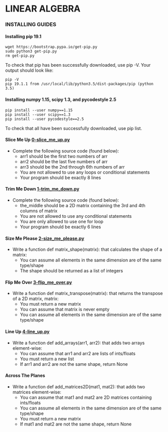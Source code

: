 # LINEAR ALGEBRA

### INSTALLING GUIDES

#### Installing pip 19.1
```
wget https://bootstrap.pypa.io/get-pip.py
sudo python3 get-pip.py
rm get-pip.py
```
To check that pip has been successfully downloaded, use pip -V. Your output should look like:
```
pip -V
pip 19.1.1 from /usr/local/lib/python3.5/dist-packages/pip (python 3.5)
```

#### Installing numpy 1.15, scipy 1.3, and pycodestyle 2.5
```
pip install --user numpy==1.15
pip install --user scipy==1.3
pip install --user pycodestyle==2.5
```
To check that all have been successfully downloaded, use pip list.

#### Slice Me Up [0-slice_me_up.py](./0-slice_me_up.py)
- Complete the following source code (found below):
	- arr1 should be the first two numbers of arr
	- arr2 should be the last five numbers of arr
	- arr3 should be the 2nd through 6th numbers of arr
	- You are not allowed to use any loops or conditional statements
	- Your program should be exactly 8 lines

#### Trim Me Down [1-trim_me_down.py](./1-trim_me_down.py)
- Complete the following source code (found below):
	- the_middle should be a 2D matrix containing the 3rd and 4th columns of matrix
	- You are not allowed to use any conditional statements
	- You are only allowed to use one for loop
	- Your program should be exactly 6 lines

#### Size Me Please [2-size_me_please.py](./2-size_me_please.py)
- Write a function def matrix_shape(matrix): that calculates the shape of a matrix:
	- You can assume all elements in the same dimension are of the same type/shape
	- The shape should be returned as a list of integers

#### Flip Me Over [3-flip_me_over.py](./3-flip_me_over.py)
- Write a function def matrix_transpose(matrix): that returns the transpose of a 2D matrix, matrix:
	- You must return a new matrix
	- You can assume that matrix is never empty
	- You can assume all elements in the same dimension are of the same type/shape

#### Line Up [4-line_up.py](./4-line_up.py)
- Write a function def add_arrays(arr1, arr2): that adds two arrays element-wise:
	- You can assume that arr1 and arr2 are lists of ints/floats
	- You must return a new list
	- If arr1 and arr2 are not the same shape, return None

#### Across The Planes []()
- Write a function def add_matrices2D(mat1, mat2): that adds two matrices element-wise:
	- You can assume that mat1 and mat2 are 2D matrices containing ints/floats
	- You can assume all elements in the same dimension are of the same type/shape
	- You must return a new matrix
	- If mat1 and mat2 are not the same shape, return None
